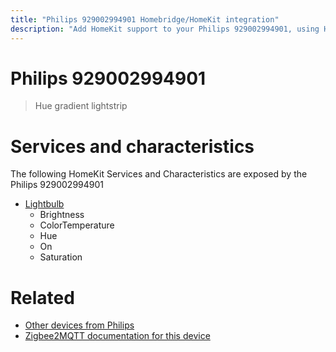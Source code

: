 ```yaml
---
title: "Philips 929002994901 Homebridge/HomeKit integration"
description: "Add HomeKit support to your Philips 929002994901, using Homebridge, Zigbee2MQTT and homebridge-z2m."
---
```

<!---
This file has been GENERATED using src/docgen/docgen.ts
DO NOT EDIT THIS FILE MANUALLY!
-->
# Philips 929002994901
> Hue gradient lightstrip


# Services and characteristics
The following HomeKit Services and Characteristics are exposed by
the Philips 929002994901

* [Lightbulb](../../light.md)
  * Brightness
  * ColorTemperature
  * Hue
  * On
  * Saturation


# Related
* [Other devices from Philips](../index.md#philips)
* [Zigbee2MQTT documentation for this device](https://www.zigbee2mqtt.io/devices/929002994901.html)